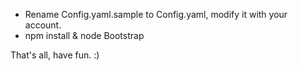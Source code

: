 - Rename Config.yaml.sample to Config.yaml, modify it with your account.
- npm install & node Bootstrap

That's all, have fun. :)
